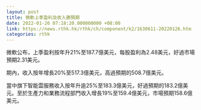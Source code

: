 ```yaml
---
layout: post
title: 微軟上季盈利及收入勝預期
date: 2022-01-26 07:18:20.000000000 +08:00
link: https://news.rthk.hk/rthk/ch/component/k2/1630611-20220126.htm
categories: rthk
---
```


微軟公布，上季盈利按年升21%至187.7億美元，每股盈利為2.48美元，好過市場預期2.31美元。

期內，收入按年增長20%至517.3億美元，高過預期的508.7億美元。

當中旗下智能雲服務收入按年升逾25%至183.3億美元，好過預期的183.2億美元。至於生產力和業務流程部門收入增長19%至159.4億美元，市場預期158.6億美元。
